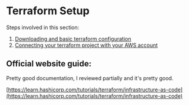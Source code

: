 # Terraform Setup

Steps involved in this section:

1. [Downloading and basic terraform configuration](basic-configuration.md)
2. [Connecting your terraform project with your AWS account](setting-up-the-project.md)



## Official website guide:

Pretty good documentation, I reviewed partially and it's pretty good.

[https://learn.hashicorp.com/tutorials/terraform/infrastructure-as-code](https://learn.hashicorp.com/tutorials/terraform/infrastructure-as-code)
